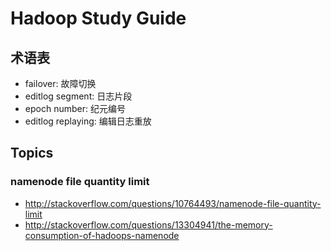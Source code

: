 # Hadoop Study Guide

## 术语表

* failover: 故障切换
* editlog segment: 日志片段
* epoch number: 纪元编号
* editlog replaying: 编辑日志重放

## Topics 

### namenode file quantity limit

* http://stackoverflow.com/questions/10764493/namenode-file-quantity-limit
* http://stackoverflow.com/questions/13304941/the-memory-consumption-of-hadoops-namenode

